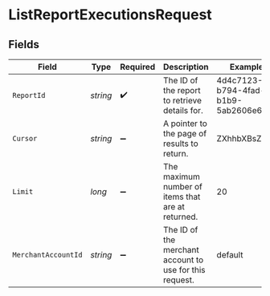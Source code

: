 # ListReportExecutionsRequest


## Fields

| Field                                                   | Type                                                    | Required                                                | Description                                             | Example                                                 |
| ------------------------------------------------------- | ------------------------------------------------------- | ------------------------------------------------------- | ------------------------------------------------------- | ------------------------------------------------------- |
| `ReportId`                                              | *string*                                                | :heavy_check_mark:                                      | The ID of the report to retrieve details for.           | 4d4c7123-b794-4fad-b1b9-5ab2606e6bbe                    |
| `Cursor`                                                | *string*                                                | :heavy_minus_sign:                                      | A pointer to the page of results to return.             | ZXhhbXBsZTE                                             |
| `Limit`                                                 | *long*                                                  | :heavy_minus_sign:                                      | The maximum number of items that are at returned.       | 20                                                      |
| `MerchantAccountId`                                     | *string*                                                | :heavy_minus_sign:                                      | The ID of the merchant account to use for this request. | default                                                 |